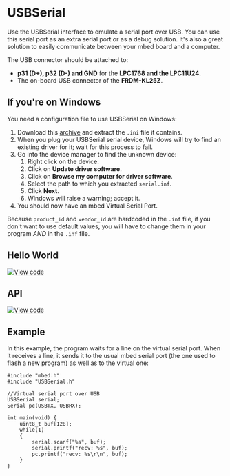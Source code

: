 # USBSerial

Use the USBSerial interface to emulate a serial port over USB. You can use this serial port as an extra serial port or as a debug solution. It's also a great solution to easily communicate between your mbed board and a computer.

The USB connector should be attached to: 

* **p31 (D+), p32 (D-) and GND** for the **LPC1768 and the LPC11U24**.
* The on-board USB connector of the **FRDM-KL25Z**.

## If you're on Windows

You need a configuration file to use USBSerial on Windows:

1. Download this [archive](https://developer.mbed.org/media/uploads/samux/serial.zip) and extract the `.ini` file it contains.
1. When you plug your USBSerial serial device, Windows will try to find an existing driver for it; wait for this process to fail.
1. Go into the device manager to find the unknown device:
	1. Right click on the device.
	1. Click on **Update driver software**.
	1. Click on **Browse my computer for driver software**.
	1. Select the path to which you extracted ``serial.inf``.
	1. Click **Next**.
	1. Windows will raise a warning; accept it. 
1. You should now have an mbed Virtual Serial Port.

Because ``product_id`` and ``vendor_id`` are hardcoded in the ``.inf`` file, if you don't want to use default values, you will have to change them in your program _AND_ in the ``.inf`` file.

## Hello World

[![View code](https://www.mbed.com/embed/?url=https://developer.mbed.org/users/samux/code/USBSerial_HelloWorld/)](https://developer.mbed.org/users/samux/code/USBSerial_HelloWorld/file/tip/main.cpp) 

## API

[![View code](https://www.mbed.com/embed/?type=library)](https://docs.mbed.com/docs/mbed-os-api/en/mbed-os-5.1.0/api/classUSBSerial.html)

## Example

In this example, the program waits for a line on the virtual serial port. When it receives a line, it sends it to the usual mbed serial port (the one used to flash a new program) as well as to the virtual one:

```
#include "mbed.h"
#include "USBSerial.h"

//Virtual serial port over USB
USBSerial serial;
Serial pc(USBTX, USBRX);

int main(void) {
    uint8_t buf[128];
    while(1)
    {
        serial.scanf("%s", buf);
        serial.printf("recv: %s", buf);
        pc.printf("recv: %s\r\n", buf);
    }
}
```
